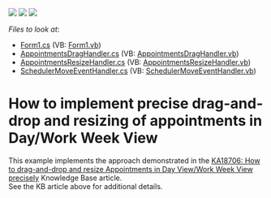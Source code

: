 <!-- default badges list -->
![](https://img.shields.io/endpoint?url=https://codecentral.devexpress.com/api/v1/VersionRange/128635325/12.2.6%2B)
[![](https://img.shields.io/badge/Open_in_DevExpress_Support_Center-FF7200?style=flat-square&logo=DevExpress&logoColor=white)](https://supportcenter.devexpress.com/ticket/details/E4497)
[![](https://img.shields.io/badge/📖_How_to_use_DevExpress_Examples-e9f6fc?style=flat-square)](https://docs.devexpress.com/GeneralInformation/403183)
<!-- default badges end -->
<!-- default file list -->
*Files to look at*:

* [Form1.cs](./CS/OneMinuteDragDrop/Form1.cs) (VB: [Form1.vb](./VB/OneMinuteDragDrop/Form1.vb))
* [AppointmentsDragHandler.cs](./CS/OneMinuteDragDrop/Handlers/AppointmentsDragHandler.cs) (VB: [AppointmentsDragHandler.vb](./VB/OneMinuteDragDrop/Handlers/AppointmentsDragHandler.vb))
* [AppointmentsResizeHandler.cs](./CS/OneMinuteDragDrop/Handlers/AppointmentsResizeHandler.cs) (VB: [AppointmentsResizeHandler.vb](./VB/OneMinuteDragDrop/Handlers/AppointmentsResizeHandler.vb))
* [SchedulerMoveEventHandler.cs](./CS/OneMinuteDragDrop/Handlers/SchedulerMoveEventHandler.cs) (VB: [SchedulerMoveEventHandler.vb](./VB/OneMinuteDragDrop/Handlers/SchedulerMoveEventHandler.vb))
<!-- default file list end -->
# How to implement precise drag-and-drop and resizing of appointments in Day/Work Week View


<p>This example implements the approach demonstrated in the <a href="https://www.devexpress.com/Support/Center/p/KA18706">KA18706: How to drag-and-drop and resize Appointments in Day View/Work Week View precisely</a> Knowledge Base article.<br />
See the KB article above for additional details.</p>

<br/>


